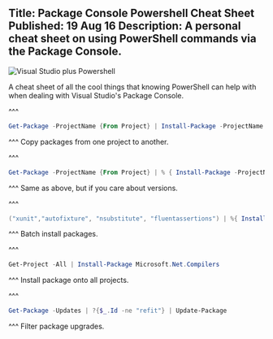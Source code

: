 Title: Package Console Powershell Cheat Sheet
Published: 19 Aug 16
Description: A personal cheat sheet on using PowerShell commands via the Package Console.
---

![Visual Studio plus Powershell](/content/images/2017/vs-plus-ps.png)

A cheat sheet of all the cool things that knowing PowerShell can help with when dealing with Visual Studio's Package Console. 

^^^
```ps1
Get-Package -ProjectName {From Project} | Install-Package -ProjectName {Target Project} -IgnoreDependencies
```
^^^ Copy packages from one project to another.

^^^
```ps1
Get-Package -ProjectName {From Project} | % { Install-Package -ProjectName {Target Project} -IgnoreDependencies -Version $_.Version.ToString() $_.Id }
```
^^^ Same as above, but if you care about versions.

^^^
```ps1
("xunit","autofixture", "nsubstitute", "fluentassertions") | %{ Install-Package $_ -DependencyVersion Highest }
```
^^^ Batch install packages.

^^^
```ps1
Get-Project -All | Install-Package Microsoft.Net.Compilers
```
^^^ Install package onto all projects.

^^^
```ps1
Get-Package -Updates | ?{$_.Id -ne "refit"} | Update-Package
```
^^^ Filter package upgrades.
